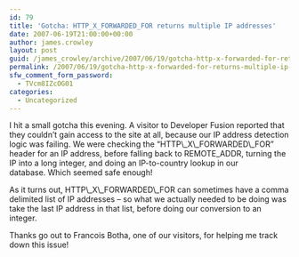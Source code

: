 ```yaml
---
id: 79
title: 'Gotcha: HTTP_X_FORWARDED_FOR returns multiple IP addresses'
date: 2007-06-19T21:00:00+00:00
author: james.crowley
layout: post
guid: /james_crowley/archive/2007/06/19/gotcha-http-x-forwarded-for-returns-multiple-ip-addresses.aspx
permalink: /2007/06/19/gotcha-http-x-forwarded-for-returns-multiple-ip-addresses/
sfw_comment_form_password:
  - TVcm8IZcOG01
categories:
  - Uncategorized
---
```

<P mce\_keep="true">I hit a small gotcha this evening. A visitor to Developer Fusion reported that they couldn&#8217;t gain access to the site at all, because our IP address detection logic was failing. We were checking the &#8220;HTTP\_X\_FORWARDED\_FOR&#8221; header for an IP address, before falling back to REMOTE_ADDR, turning the IP into a long integer, and doing an IP-to-country lookup in our database.&nbsp;Which seemed safe enough!

  
<P mce\_keep="true">As it turns out, HTTP\_X\_FORWARDED\_FOR can sometimes have a comma delimited list of IP addresses &#8211; so what we actually needed to be doing was take the last IP address in that list, before doing our conversion to an integer. </P>  
<P mce_keep="true">Thanks go out to Francois Botha, one of our visitors, for helping me track down this issue!</P></p>